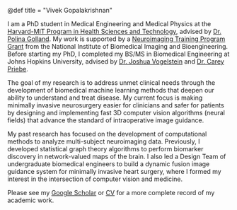 @def title = "Vivek Gopalakrishnan"

I am a PhD student in Medical Engineering and Medical Physics at the [Harvard-MIT Program in Health Sciences and Technology](https://hst.mit.edu/), advised by [Dr. Polina Golland](https://people.csail.mit.edu/polina/).
My work is supported by a [Neuroimaging Training Program Grant](https://hst.mit.edu/academic-programs/memp/neuroimaging-training-program) from the National Institute of Biomedical Imaging and Bioengineering.
Before starting my PhD, I completed my BS/MS in Biomedical Engineering at Johns Hopkins University, advised by [Dr. Joshua Vogelstein](https://jovo.me/) and [Dr. Carey Priebe](https://www.ams.jhu.edu/~priebe/).

The goal of my research is to address unmet clinical needs through the development of biomedical machine learning methods that deepen our ability to understand and treat disease. My current focus is making minimally invasive neurosurgery easier for clinicians and safer for patients by designing and implementing fast 3D computer vision algorithms (neural fields) that advance the standard of intraoperative image guidance.

My past research has focused on the development of computational methods to analyze multi-subject neuroimaging data.
Previously, I developed statistical graph theory algorithms to perform biomarker discovery in network-valued maps of the brain. 
I also led a Design Team of undergraduate biomedical engineers to build a dynamic fusion image guidance system for minimally invasive heart surgery, where I formed my interest in the intersection of computer vision and medicine.

Please see my [Google Scholar](https://scholar.google.com/citations?user=kYGmJpAAAAAJ&hl=en) or [CV](assets/Vivek_Gopalakrishnan_CV.pdf) for a more complete record of my academic work.
